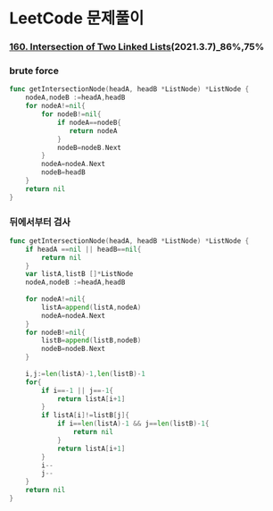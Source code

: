 # LeetCode 문제풀이

### [160. Intersection of Two Linked Lists](https://leetcode.com/problems/intersection-of-two-linked-lists/)(2021.3.7)_86%,75%



### brute force

```go
func getIntersectionNode(headA, headB *ListNode) *ListNode {
    nodeA,nodeB :=headA,headB
    for nodeA!=nil{
        for nodeB!=nil{
            if nodeA==nodeB{
               return nodeA
            }
            nodeB=nodeB.Next
        }
        nodeA=nodeA.Next
        nodeB=headB
    }
    return nil
}
```



### 뒤에서부터 검사

```go
func getIntersectionNode(headA, headB *ListNode) *ListNode {
    if headA ==nil || headB==nil{
        return nil
    }
    var listA,listB []*ListNode
    nodeA,nodeB :=headA,headB
    
    for nodeA!=nil{
        listA=append(listA,nodeA)
        nodeA=nodeA.Next
    }
    for nodeB!=nil{
        listB=append(listB,nodeB)
        nodeB=nodeB.Next
    }
    
    i,j:=len(listA)-1,len(listB)-1
    for{
        if i==-1 || j==-1{
            return listA[i+1]
        } 
        if listA[i]!=listB[j]{
            if i==len(listA)-1 && j==len(listB)-1{
                return nil
            }
            return listA[i+1]
        }
        i--
        j--
    }
    return nil
}
```

